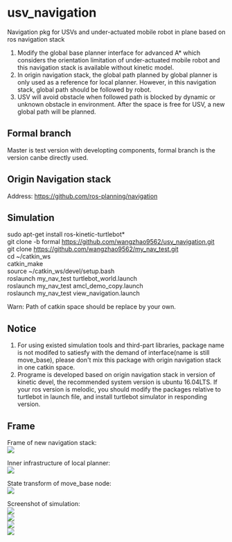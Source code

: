 # usv_navigation

Navigation pkg for USVs and under-actuated mobile robot in plane based on ros navigation stack  
1. Modify the global base planner interface for advanced A* which considers the orientation limitation of under-actuated mobile robot and this navigation stack is available without kinetic model.  
2. In origin navigation stack, the global path planned by global planner is only used as a reference for local planner. However, in this navigation stack, global path should be followed by robot.  
3. USV will avoid obstacle when followed path is blocked by dynamic or unknown obstacle in environment. After the space is free for USV, a new global path will be planned.

## Formal branch  
Master is test version with developting components, formal branch is the version canbe directly used.  

## Origin Navigation stack  
Address: https://github.com/ros-planning/navigation  

## Simulation  
sudo apt-get install ros-kinetic-turtlebot*  
git clone -b formal https://github.com/wangzhao9562/usv_navigation.git  
git clone https://github.com/wangzhao9562/my_nav_test.git  
cd ~/catkin_ws   
catkin_make  
source ~/catkin_ws/devel/setup.bash  
roslaunch my_nav_test turtlebot_world.launch  
roslaunch my_nav_test amcl_demo_copy.launch  
roslaunch my_nav_test view_navigation.launch  

Warn: Path of catkin space should be replace by your own.  

## Notice    
1. For using existed simulation tools and third-part libraries, package name is not modifed to satiesfy with the demand of interface(name is still move_base), please don't mix this package with origin navigation stack in one catkin space.
2. Programe is developed based on origin navigation stack in version of kinetic devel, the recommended system version is ubuntu 16.04LTS. If your ros version is melodic, you should modify the packages relative to turtlebot in launch file, and install turtlebot simulator in responding version.

## Frame  
Frame of new navigation stack:  
![](https://github.com/wangzhao9562/usv_navigation/blob/master/assets/Frame_of_navigation_stack.png)  
  
Inner infrastructure of local planner:  
![](https://github.com/wangzhao9562/usv_navigation/blob/master/assets/Inner_infrastructure_of_local_planner.png)  
  
State transform of move_base node:  
![](https://github.com/wangzhao9562/usv_navigation/blob/master/assets/State_transform_of_move_base.png)  

Screenshot of simulation:  
![](https://github.com/wangzhao9562/usv_navigation/blob/master/assets/screenshot_for_nav_pub.png)  
![](https://github.com/wangzhao9562/usv_navigation/blob/master/assets/screenshot_for_nav_pub_02.png)  
![](https://github.com/wangzhao9562/usv_navigation/blob/master/assets/screenshot_for_nav_pub_03.png)  
![](https://github.com/wangzhao9562/usv_navigation/blob/master/assets/screenshot_for_nav_pub_04.png)
